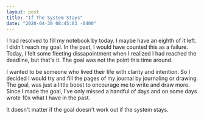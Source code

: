```yaml
---
layout: post
title: "If The System Stays"
date: "2020-04-30 08:45:03 -0400"
---
```


I had resolved to fill my notebook by today. I maybe have an eighth of it
left. I didn't reach my goal. In the past, I would have counted this as
a failure. Today, I felt some fleeting dissapointment when I realized
I had reached the deadline, but that's it. The goal was not the point this
time around.

I wanted to be someone who lived their life with clarity and intention. So
I decided I would try and fill the pages of my journal by journaling or
drawing. The goal, was just a little boost to encourage me to write and
draw more. Since I made the goal, I've only missed a handful of days and
on some days wrote 10x what I have in the past.

It doesn't matter if the goal doesn't work out if the system stays.


